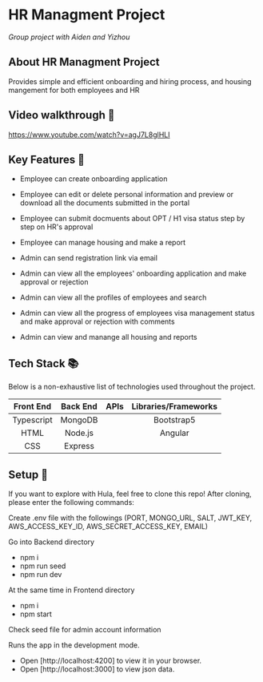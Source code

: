 # HR Managment Project

<em>Group project with Aiden and Yizhou</em>

## About HR Managment Project

Provides simple and efficient onboarding and hiring process, and housing mangement for both employees and HR

## Video walkthrough :movie_camera:

 https://www.youtube.com/watch?v=agJ7L8glHLI

## Key Features :key:

- Employee can create onboarding application
- Employee can edit or delete personal information and preview or download all the documents submitted in the portal
- Employee can submit docmuents about OPT / H1 visa status step by step on HR's approval
- Employee can manage housing and make a report

- Admin can send registration link via email
- Admin can view all the employees' onboarding application and make approval or rejection
- Admin can view all the profiles of employees and search
- Admin can view all the progress of employees visa management status and make approval or rejection with comments
- Admin can view and manange all housing and reports

## Tech Stack :books:

Below is a non-exhaustive list of technologies used throughout the project.

| Front End | Back End | APIs | Libraries/Frameworks |
| :-------: | :------: | :--: | :------------------: |
| Typescript| MongoDB  |      |      Bootstrap5      |
|   HTML    | Node.js  |      |      Angular
|   CSS     | Express  |      |

## Setup :rocket:

If you want to explore with Hula, feel free to clone this repo! After cloning, please enter the following commands:

Create .env file with the followings (PORT, MONGO_URL, SALT, JWT_KEY, AWS_ACCESS_KEY_ID, AWS_SECRET_ACCESS_KEY, EMAIL)

Go into Backend directory

- npm i
- npm run seed
- npm run dev

At the same time in Frontend directory

- npm i
- npm start

Check seed file for admin account information

Runs the app in the development mode.
- Open [http://localhost:4200] to view it in your browser.
- Open [http://localhost:3000] to view json data.
